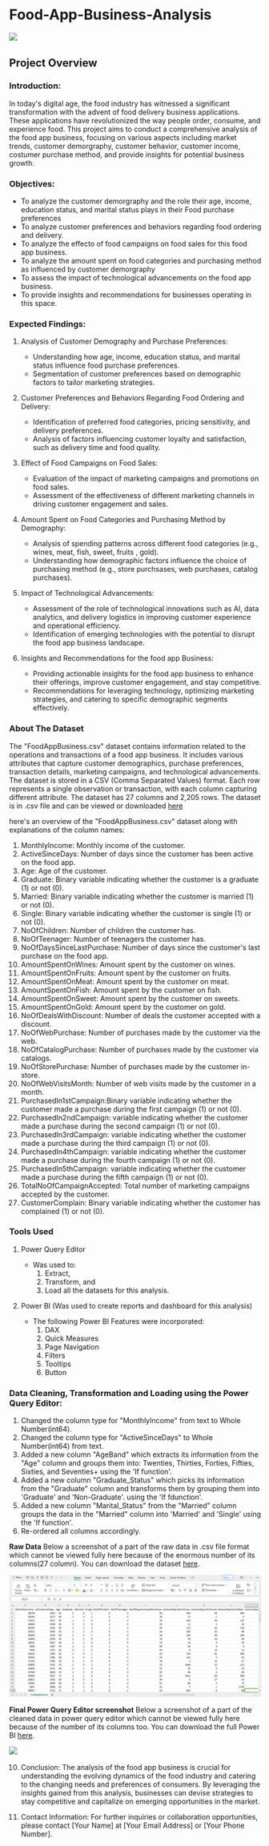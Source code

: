 # Food-App-Business-Analysis
![](Food_App_Business_image.jpg)

## Project Overview
### Introduction:
In today's digital age, the food industry has witnessed a significant transformation with the advent of food delivery business applications. These applications have revolutionized the way people order, consume, and experience food. This project aims to conduct a comprehensive analysis of the food app business, focusing on various aspects including market trends, customer demorgraphy, customer behavior, customer income, costumer purchase method, and provide insights for potential business growth.

### Objectives:
- To analyze the customer demorgraphy and the role their age, income, education status, and marital status plays in their Food purchase preferences
- To analyze customer preferences and behaviors regarding food ordering and delivery.
- To analyze the effecto of food campaigns on food sales for this food app business.
- To analyze the amount spent on food categories and purchasing method as influenced by customer demorgraphy
- To assess the impact of technological advancements on the food app business.
- To provide insights and recommendations for businesses operating in this space.

### Expected Findings:
1.  Analysis of Customer Demography and Purchase Preferences:
     - Understanding how age, income, education status, and marital status influence food purchase preferences.
     - Segmentation of customer preferences based on demographic factors to tailor marketing strategies.

2. Customer Preferences and Behaviors Regarding Food Ordering and Delivery:
     - Identification of preferred food categories, pricing sensitivity, and delivery preferences.
     - Analysis of factors influencing customer loyalty and satisfaction, such as delivery time and food quality.

3. Effect of Food Campaigns on Food Sales:
     - Evaluation of the impact of marketing campaigns and promotions on food sales.
     - Assessment of the effectiveness of different marketing channels in driving customer engagement and sales.

4. Amount Spent on Food Categories and Purchasing Method by Demography:
     - Analysis of spending patterns across different food categories (e.g., wines, meat, fish, sweet, fruits , gold).
     - Understanding how demographic factors influence the choice of purchasing method (e.g., store purchsases, web purchases, catalog purchases).

5. Impact of Technological Advancements:
     - Assessment of the role of technological innovations such as AI, data analytics, and delivery logistics in improving customer experience and operational efficiency.
     - Identification of emerging technologies with the potential to disrupt the food app business landscape.

6. Insights and Recommendations for the food app Business:
     - Providing actionable insights for the food app business to enhance their offerings, improve customer engagement, and stay competitive.
     - Recommendations for leveraging technology, optimizing marketing strategies, and catering to specific demographic segments effectively.


### About The Dataset
The "FoodAppBusiness.csv" dataset contains information related to the operations and transactions of a food app business. It includes various attributes that capture customer demographics, purchase preferences, transaction details, marketing campaigns, and technological advancements. The dataset is stored in a CSV (Comma Separated Values) format.
Each row represents a single observation or transaction, with each column capturing different attribute. The dataset has 27 columns and 2,205 rows. The dataset is in .csv file and can be viewed or downloaded [here](FoodAppBusiness.csv)

here's an overview of the "FoodAppBusiness.csv" dataset along with explanations of the column names:
1. MonthlyIncome: Monthly income of the customer.
2. ActiveSinceDays: Number of days since the customer has been active on the food app.
3. Age: Age of the customer.
4. Graduate: Binary variable indicating whether the customer is a graduate (1) or not (0).
5. Married: Binary variable indicating whether the customer is married (1) or not (0).
6. Single: Binary variable indicating whether the customer is single (1) or not (0).
7. NoOfChildren: Number of children the customer has.
8. NoOfTeenager: Number of teenagers the customer has.
9. NoOfDaysSinceLastPurchase: Number of days since the customer's last purchase on the food app.
10. AmountSpentOnWines: Amount spent by the customer on wines.
11. AmountSpentOnFruits: Amount spent by the customer on fruits.
12. AmountSpentOnMeat: Amount spent by the customer on meat.
13. AmountSpentOnFish: Amount spent by the customer on fish.
14. AmountSpentOnSweet: Amount spent by the customer on sweets.
15. AmountSpentOnGold: Amount spent by the customer on gold.
16. NoOfDealsWithDiscount: Number of deals the customer accepted with a discount.
17. NoOfWebPurchase: Number of purchases made by the customer via the web.
18. NoOfCatalogPurchase: Number of purchases made by the customer via catalogs.
19. NoOfStorePurchase: Number of purchases made by the customer in-store.
20. NoOfWebVisitsMonth: Number of web visits made by the customer in a month.
21. PurchasedIn1stCampaign:Binary variable indicating whether the customer made a purchase during the first campaign (1) or not (0).
22. PurchasedIn2ndCampaign: variable indicating whether the customer made a purchase during the second campaign (1) or not (0).
23. PurchasedIn3rdCampaign: variable indicating whether the customer made a purchase during the third campaign (1) or not (0).
24. PurchasedIn4thCampaign: variable indicating whether the customer made a purchase during the fourth campaign (1) or not (0).
25. PurchasedIn5thCampaign: variable indicating whether the customer made a purchase during the fifth campaign (1) or not (0).
26. TotalNoOfCampaignAccepted: Total number of marketing campaigns accepted by the customer.
23. CustomerComplain: Binary variable indicating whether the customer has complained (1) or not (0).

### Tools Used
1. Power Query Editor
    - Was used to:
        1. Extract,
        2. Transform, and
        3. Load all the datasets for this analysis.
           
2. Power BI (Was used to create reports and dashboard for this analysis)
    - The following Power BI Features were incorporated:
        1. DAX
        2. Quick Measures
        3. Page Navigation
        4. Filters
        5. Tooltips
        6. Button

### Data Cleaning, Transformation and Loading using the Power Query Editor:
1. Changed the column type for "MonthlyIncome" from text to Whole Number(int64).
2. Changed the column type for "ActiveSinceDays" to Whole Number(int64) from text.
3. Added a new column "AgeBand" which extracts its information from the "Age" column and groups them into: Twenties, Thirties, Forties, Fifties, Sixties, and Seventies+ using the 'If function'.
4. Added a new column "Graduate_Status" which picks its information from the "Graduate" column and transforms them by grouping them into 'Graduate' and 'Non-Graduate'. using the 'If fdunction'.
5. Added a new column "Marital_Status" from the "Married" column groups the data in the "Married" column into 'Married' and 'Single' using the 'If function'.
6. Re-ordered all columns accordingly.

**Raw Data**
Below a screenshot of a part of the raw data in .csv file format which cannot be viewed fully here because of the enormous number of its columns(27 column). You can download the dataset [here](FoodAppBusiness.csv).

![](Raw_Data.png)

**Final Power Query Editor screenshot**
Below a screenshot of a part of the cleaned data in power query editor which cannot be viewed fully here because of the number of its columns too. You can download the full Power BI [here](Cleaned_Data_In_Power_Query.png).

![](Power_Query_Eitor_1.png)


10. Conclusion:
The analysis of the food app business is crucial for understanding the evolving dynamics of the food industry and catering to the changing needs and preferences of consumers. By leveraging the insights gained from this analysis, businesses can devise strategies to stay competitive and capitalize on emerging opportunities in the market.

11. Contact Information:
For further inquiries or collaboration opportunities, please contact [Your Name] at [Your Email Address] or [Your Phone Number].

